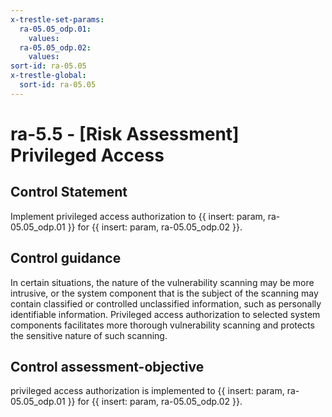 ```yaml
---
x-trestle-set-params:
  ra-05.05_odp.01:
    values:
  ra-05.05_odp.02:
    values:
sort-id: ra-05.05
x-trestle-global:
  sort-id: ra-05.05
---
```


# ra-5.5 - \[Risk Assessment\] Privileged Access

## Control Statement

Implement privileged access authorization to {{ insert: param, ra-05.05_odp.01 }} for {{ insert: param, ra-05.05_odp.02 }}.

## Control guidance

In certain situations, the nature of the vulnerability scanning may be more intrusive, or the system component that is the subject of the scanning may contain classified or controlled unclassified information, such as personally identifiable information. Privileged access authorization to selected system components facilitates more thorough vulnerability scanning and protects the sensitive nature of such scanning.

## Control assessment-objective

privileged access authorization is implemented to {{ insert: param, ra-05.05_odp.01 }} for {{ insert: param, ra-05.05_odp.02 }}.
